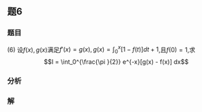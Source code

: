 ## 题6
### 题目
(6) 设$f(x) , g(x)$满足$f'(x) = g(x) , g(x) = \int_0^x [1 - f(t)] dt + 1$,且$f(0) = 1$,求
$$I = \int_0^{\frac{\pi }{2}} e^{-x}[g(x) - f(x)] dx$$
### 分析

### 解